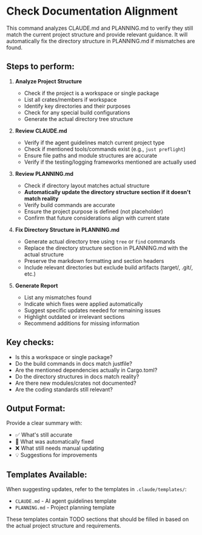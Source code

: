 # Check Documentation Alignment

This command analyzes CLAUDE.md and PLANNING.md to verify they still match the current project structure and provide relevant guidance. It will automatically fix the directory structure in PLANNING.md if mismatches are found.

## Steps to perform:

1. **Analyze Project Structure**
   - Check if the project is a workspace or single package
   - List all crates/members if workspace
   - Identify key directories and their purposes
   - Check for any special build configurations
   - Generate the actual directory tree structure

2. **Review CLAUDE.md**
   - Verify if the agent guidelines match current project type
   - Check if mentioned tools/commands exist (e.g., `just preflight`)
   - Ensure file paths and module structures are accurate
   - Verify if the testing/logging frameworks mentioned are actually used

3. **Review PLANNING.md**
   - Check if directory layout matches actual structure
   - **Automatically update the directory structure section if it doesn't match reality**
   - Verify build commands are accurate
   - Ensure the project purpose is defined (not placeholder)
   - Confirm that future considerations align with current state

4. **Fix Directory Structure in PLANNING.md**
   - Generate actual directory tree using `tree` or `find` commands
   - Replace the directory structure section in PLANNING.md with the actual structure
   - Preserve the markdown formatting and section headers
   - Include relevant directories but exclude build artifacts (target/, .git/, etc.)

5. **Generate Report**
   - List any mismatches found
   - Indicate which fixes were applied automatically
   - Suggest specific updates needed for remaining issues
   - Highlight outdated or irrelevant sections
   - Recommend additions for missing information

## Key checks:
- Is this a workspace or single package?
- Do the build commands in docs match justfile?
- Are the mentioned dependencies actually in Cargo.toml?
- Do the directory structures in docs match reality?
- Are there new modules/crates not documented?
- Are the coding standards still relevant?

## Output Format:
Provide a clear summary with:
- ✅ What's still accurate
- 🔧 What was automatically fixed
- ❌ What still needs manual updating
- 💡 Suggestions for improvements

## Templates Available:
When suggesting updates, refer to the templates in `.claude/templates/`:
- `CLAUDE.md` - AI agent guidelines template
- `PLANNING.md` - Project planning template

These templates contain TODO sections that should be filled in based on the actual project structure and requirements.